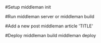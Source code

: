 #Setup
middleman init

#Run
middleman server or middleman build

#Add a new post
middleman article 'TITLE'

#Deploy
middleman build
middleman deploy